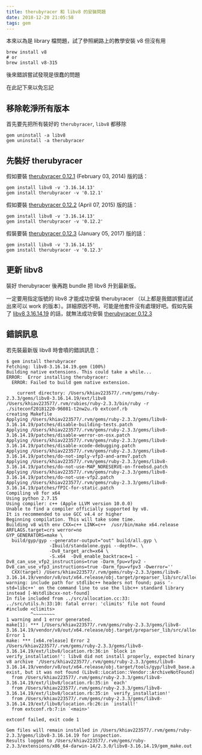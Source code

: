 ```yaml
---
title: therubyracer 和 libv8 的安裝問題
date: 2018-12-20 21:05:58
tags: gem
---
```


本來以為是 library 檔問題，試了參照網路上的教學安裝 v8 但沒有用
```
brew install v8
# or
brew install v8-315
```

後來錯誤嘗試發現是很蠢的問題

在此記下來以免忘記

## 移除乾淨所有版本

首先要先把所有裝好的 `therubyracer`, `libv8` 都移除
```
gem uninstall -a libv8
gem uninstall -a therubyracer
```

## 先裝好 therubyracer

假如要裝 [therubyracer 0.12.1](https://rubygems.org/gems/therubyracer/versions/0.12.1) (February 03, 2014) 版的話：

```
gem install libv8 -v '3.16.14.13'
gem install therubyracer -v '0.12.1'
```

假如要裝 [therubyracer 0.12.2](https://rubygems.org/gems/therubyracer/versions/0.12.2) (April 07, 2015) 版的話：

```
gem install libv8 -v '3.16.14.13'
gem install therubyracer -v '0.12.2'
```

假裝要裝 [therubyracer 0.12.3](https://rubygems.org/gems/therubyracer/versions/0.12.3) (January 05, 2017) 版的話：

```
gem install libv8 -v '3.16.14.15'
gem install therubyracer -v '0.12.3'
```

## 更新 libv8

裝好 therubyracer 後再跑 bundle 把 libv8 升到最新版。

一定要用指定版號的 libv8 才能成功安裝 therubyracer （以上都是我錯誤嘗試試出來可以 work 的版本）。詳細原因不明，可能是他套件沒有處理好吧。假如先裝了 [libv8 3.16.14.19](https://rubygems.org/gems/libv8/versions/3.16.14.19-x86_64-darwin-15) 的話，就無法成功安裝 [therubyracer 0.12.3](https://rubygems.org/gems/therubyracer/versions/0.12.3)

## 錯誤訊息

若先裝最新版 libv8 時會噴的錯誤訊息：

```
$ gem install therubyracer
Fetching: libv8-3.16.14.19.gem (100%)
Building native extensions. This could take a while...
ERROR:  Error installing therubyracer:
  ERROR: Failed to build gem native extension.

    current directory: /Users/khiav223577/.rvm/gems/ruby-2.3.3/gems/libv8-3.16.14.19/ext/libv8
/Users/khiav223577/.rvm/rubies/ruby-2.3.3/bin/ruby -r ./siteconf20181220-96081-t2nw2u.rb extconf.rb
creating Makefile
Applying /Users/khiav223577/.rvm/gems/ruby-2.3.3/gems/libv8-3.16.14.19/patches/disable-building-tests.patch
Applying /Users/khiav223577/.rvm/gems/ruby-2.3.3/gems/libv8-3.16.14.19/patches/disable-werror-on-osx.patch
Applying /Users/khiav223577/.rvm/gems/ruby-2.3.3/gems/libv8-3.16.14.19/patches/disable-xcode-debugging.patch
Applying /Users/khiav223577/.rvm/gems/ruby-2.3.3/gems/libv8-3.16.14.19/patches/do-not-imply-vfp3-and-armv7.patch
Applying /Users/khiav223577/.rvm/gems/ruby-2.3.3/gems/libv8-3.16.14.19/patches/do-not-use-MAP_NORESERVE-on-freebsd.patch
Applying /Users/khiav223577/.rvm/gems/ruby-2.3.3/gems/libv8-3.16.14.19/patches/do-not-use-vfp2.patch
Applying /Users/khiav223577/.rvm/gems/ruby-2.3.3/gems/libv8-3.16.14.19/patches/fPIC-for-static.patch
Compiling v8 for x64
Using python 2.7.15
Using compiler: c++ (Apple LLVM version 10.0.0)
Unable to find a compiler officially supported by v8.
It is recommended to use GCC v4.4 or higher
Beginning compilation. This will take some time.
Building v8 with env CXX=c++ LINK=c++  /usr/bin/make x64.release ARFLAGS.target=crs werror=no
GYP_GENERATORS=make \
  build/gyp/gyp --generator-output="out" build/all.gyp \
                -Ibuild/standalone.gypi --depth=. \
                -Dv8_target_arch=x64 \
                -S.x64  -Dv8_enable_backtrace=1 -Dv8_can_use_vfp2_instructions=true -Darm_fpu=vfpv2 -Dv8_can_use_vfp3_instructions=true -Darm_fpu=vfpv3 -Dwerror=''
  CXX(target) /Users/khiav223577/.rvm/gems/ruby-2.3.3/gems/libv8-3.16.14.19/vendor/v8/out/x64.release/obj.target/preparser_lib/src/allocation.o
warning: include path for stdlibc++ headers not found; pass '-std=libc++' on the command line to use the libc++ standard library instead [-Wstdlibcxx-not-found]
In file included from ../src/allocation.cc:33:
../src/utils.h:33:10: fatal error: 'climits' file not found
#include <climits>
         ^~~~~~~~~
1 warning and 1 error generated.
make[1]: *** [/Users/khiav223577/.rvm/gems/ruby-2.3.3/gems/libv8-3.16.14.19/vendor/v8/out/x64.release/obj.target/preparser_lib/src/allocation.o] Error 1
make: *** [x64.release] Error 2
/Users/khiav223577/.rvm/gems/ruby-2.3.3/gems/libv8-3.16.14.19/ext/libv8/location.rb:36:in `block in verify_installation!': libv8 did not install properly, expected binary v8 archive '/Users/khiav223577/.rvm/gems/ruby-2.3.3/gems/libv8-3.16.14.19/vendor/v8/out/x64.release/obj.target/tools/gyp/libv8_base.a'to exist, but it was not found (Libv8::Location::Vendor::ArchiveNotFound)
  from /Users/khiav223577/.rvm/gems/ruby-2.3.3/gems/libv8-3.16.14.19/ext/libv8/location.rb:35:in `each'
  from /Users/khiav223577/.rvm/gems/ruby-2.3.3/gems/libv8-3.16.14.19/ext/libv8/location.rb:35:in `verify_installation!'
  from /Users/khiav223577/.rvm/gems/ruby-2.3.3/gems/libv8-3.16.14.19/ext/libv8/location.rb:26:in `install!'
  from extconf.rb:7:in `<main>'

extconf failed, exit code 1

Gem files will remain installed in /Users/khiav223577/.rvm/gems/ruby-2.3.3/gems/libv8-3.16.14.19 for inspection.
Results logged to /Users/khiav223577/.rvm/gems/ruby-2.3.3/extensions/x86_64-darwin-14/2.3.0/libv8-3.16.14.19/gem_make.out
```


